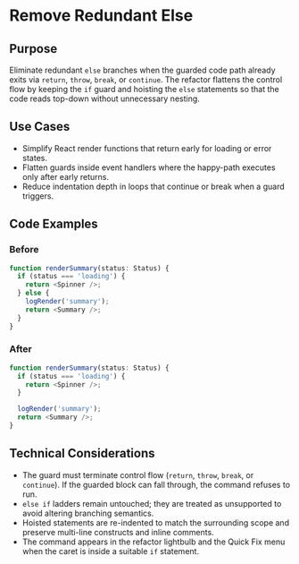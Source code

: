 # Remove Redundant Else

## Purpose

Eliminate redundant `else` branches when the guarded code path already exits via `return`, `throw`, `break`, or `continue`. The refactor flattens the control flow by keeping the `if` guard and hoisting the `else` statements so that the code reads top-down without unnecessary nesting.

## Use Cases

- Simplify React render functions that return early for loading or error states.
- Flatten guards inside event handlers where the happy-path executes only after early returns.
- Reduce indentation depth in loops that continue or break when a guard triggers.

## Code Examples

### Before

```ts
function renderSummary(status: Status) {
  if (status === 'loading') {
    return <Spinner />;
  } else {
    logRender('summary');
    return <Summary />;
  }
}
```

### After

```ts
function renderSummary(status: Status) {
  if (status === 'loading') {
    return <Spinner />;
  }

  logRender('summary');
  return <Summary />;
}
```

## Technical Considerations

- The guard must terminate control flow (`return`, `throw`, `break`, or `continue`). If the guarded block can fall through, the command refuses to run.
- `else if` ladders remain untouched; they are treated as unsupported to avoid altering branching semantics.
- Hoisted statements are re-indented to match the surrounding scope and preserve multi-line constructs and inline comments.
- The command appears in the refactor lightbulb and the Quick Fix menu when the caret is inside a suitable `if` statement.
